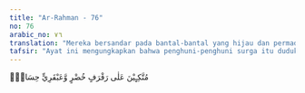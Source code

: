 ```yaml
---
title: "Ar-Rahman - 76"
no: 76
arabic_no: ٧٦
translation: "Mereka bersandar pada bantal-bantal yang hijau dan permadani-permadani yang indah."
tafsir: "Ayat ini mengungkapkan bahwa penghuni-penghuni surga itu duduk santai di atas bantal-bantal yang hijau, besar-besar dan permadani-permadani yang indah-indah, indah rupanya dan indah tenunannya, dan di sebelah dalamnya terbuat dari sutra. Maka nikmat Tuhan yang manakah yang didustakan oleh jin dan manusia?"
---
```


مُتَّكِـِٕيْنَ عَلٰى رَفْرَفٍ خُضْرٍ وَّعَبْقَرِيٍّ حِسَانٍۚ  

